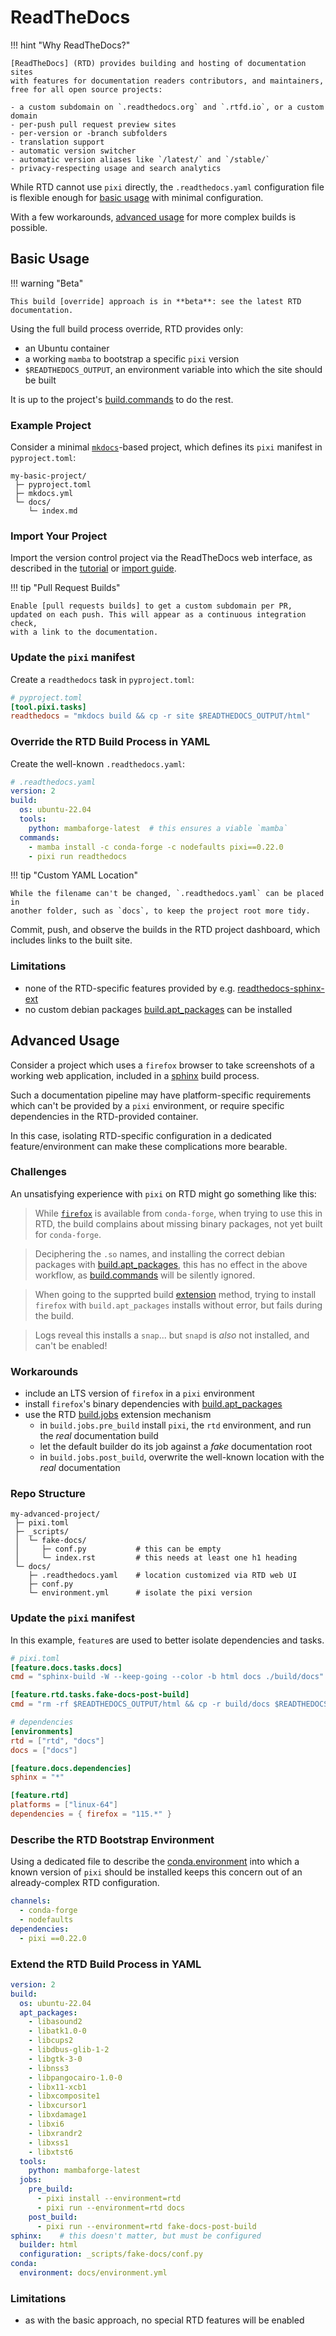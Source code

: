 # ReadTheDocs

!!! hint "Why ReadTheDocs?"

    [ReadTheDocs] (RTD) provides building and hosting of documentation sites
    with features for documentation readers contributors, and maintainers,
    free for all open source projects:

    - a custom subdomain on `.readthedocs.org` and `.rtfd.io`, or a custom domain
    - per-push pull request preview sites
    - per-version or -branch subfolders
    - translation support
    - automatic version switcher
    - automatic version aliases like `/latest/` and `/stable/`
    - privacy-respecting usage and search analytics

[ReadTheDocs]: https://readthdocs.com

While RTD cannot use `pixi` directly, the `.readthedocs.yaml`
configuration file is flexible enough for [basic usage](#basic-usage) with
minimal configuration.

With a few workarounds, [advanced usage](#advanced-usage) for
more complex builds is possible.

## Basic Usage

!!! warning "Beta"

    This build [override] approach is in **beta**: see the latest RTD documentation.

Using the full build process override, RTD provides only:

- an Ubuntu container
- a working `mamba` to bootstrap a specific `pixi` version
- `$READTHEDOCS_OUTPUT`, an environment variable into which the site should be built

It is up to the project's [build.commands] to do the rest.

[build.commands]: https://docs.readthedocs.io/en/stable/config-file/v2.html#build-commands


### Example Project

Consider a minimal [`mkdocs`][mkdocs]-based project, which defines its `pixi`
manifest in `pyproject.toml`:

```
my-basic-project/
 ├─ pyproject.toml
 ├─ mkdocs.yml
 └─ docs/
    └─ index.md
```

### Import Your Project

Import the version control project via the ReadTheDocs web interface, as
described in the [tutorial] or [import guide].

!!! tip "Pull Request Builds"

    Enable [pull requests builds] to get a custom subdomain per PR,
    updated on each push. This will appear as a continuous integration check,
    with a link to the documentation.

[pull requests builds]: https://docs.readthedocs.io/en/stable/guides/pull-requests.html
[tutorial]: https://docs.readthedocs.io/en/stable/tutorial/index.html#getting-started
[import guide]: https://docs.readthedocs.io/en/stable/intro/import-guide.html
[override]: https://docs.readthedocs.io/en/stable/build-customization.html#override-the-build-process
[mkdocs]: https://www.mkdocs.org
[sphinx]: https://www.sphinx-doc.org

### Update the `pixi` manifest

Create a `readthedocs` task in `pyproject.toml`:

```toml
# pyproject.toml
[tool.pixi.tasks]
readthedocs = "mkdocs build && cp -r site $READTHEDOCS_OUTPUT/html"
```

### Override the RTD Build Process in YAML

Create the well-known `.readthedocs.yaml`:

```yaml
# .readthedocs.yaml
version: 2
build:
  os: ubuntu-22.04
  tools:
    python: mambaforge-latest  # this ensures a viable `mamba`
  commands:
    - mamba install -c conda-forge -c nodefaults pixi==0.22.0
    - pixi run readthedocs
```

!!! tip "Custom YAML Location"

    While the filename can't be changed, `.readthedocs.yaml` can be placed in
    another folder, such as `docs`, to keep the project root more tidy.

Commit, push, and observe the builds in the RTD project dashboard, which
includes links to the built site.

### Limitations

- none of the RTD-specific features provided by e.g. [readthedocs-sphinx-ext]
- no custom debian packages [build.apt_packages] can be installed

[readthedocs-sphinx-ext]: https://github.com/readthedocs/readthedocs-sphinx-ext
[build.apt_packages]: https://docs.readthedocs.io/en/stable/config-file/v2.html#build-apt-packages

## Advanced Usage

Consider a project which uses a `firefox` browser to take screenshots of a working
web application, included in a [sphinx] build process.

Such a documentation pipeline may have platform-specific requirements which
can't be provided by a `pixi` environment, or require specific dependencies in the
RTD-provided container.

In this case, isolating RTD-specific configuration in a dedicated feature/environment
can make these complications more bearable.

### Challenges

An unsatisfying experience with `pixi` on RTD might go something like this:

> While [`firefox`][firefox-feedstock] is available from `conda-forge`, when trying to
> use this in RTD, the build complains about missing binary packages, not yet built
> for `conda-forge`.

> Deciphering the `.so` names, and installing the correct debian
> packages with [build.apt_packages], this has no effect in the above workflow,
> as [build.commands] will be silently ignored.

> When going to the supprted build [extension] method, trying to install `firefox`
> with `build.apt_packages` installs without error, but fails during the build.

> Logs reveal this installs a `snap`... but `snapd` is _also_ not installed, and
> can't be enabled!

### Workarounds

- include an LTS version of `firefox` in a `pixi` environment
- install `firefox`'s binary dependencies with [build.apt_packages]
- use the RTD [build.jobs] extension mechanism
  - in `build.jobs.pre_build` install `pixi`, the `rtd` environment, and run the
    _real_ documentation build
  - let the default builder do its job against a _fake_ documentation root
  - in `build.jobs.post_build`, overwrite the well-known location with the _real_
    documentation

[build.jobs]: https://docs.readthedocs.io/en/stable/config-file/v2.html#build-jobs

### Repo Structure

```
my-advanced-project/
 ├─ pixi.toml
 ├─ _scripts/
 │  └─ fake-docs/
 │     ├─ conf.py           # this can be empty
 │     └─ index.rst         # this needs at least one h1 heading
 └─ docs/
    ├─ .readthedocs.yaml    # location customized via RTD web UI
    ├─ conf.py
    └─ environment.yml      # isolate the pixi version
```

[firefox-feedstock]: https://github.com/conda-forge/firefox-feedstock
[extension]: https://docs.readthedocs.io/en/stable/build-customization.html#extend-the-build-process

### Update the `pixi` manifest

In this example, `feature`s are used to better isolate dependencies and tasks.

```toml
# pixi.toml
[feature.docs.tasks.docs]
cmd = "sphinx-build -W --keep-going --color -b html docs ./build/docs"

[feature.rtd.tasks.fake-docs-post-build]
cmd = "rm -rf $READTHEDOCS_OUTPUT/html && cp -r build/docs $READTHEDOCS_OUTPUT/html"

# dependencies
[environments]
rtd = ["rtd", "docs"]
docs = ["docs"]

[feature.docs.dependencies]
sphinx = "*"

[feature.rtd]
platforms = ["linux-64"]
dependencies = { firefox = "115.*" }
```

### Describe the RTD Bootstrap Environment

Using a dedicated file to describe the [conda.environment] into which a known
version of `pixi` should be installed keeps this concern out of an already-complex
RTD configuration.

[conda.environment]: https://docs.readthedocs.io/en/stable/config-file/v2.html#conda-environment

```yaml
channels:
  - conda-forge
  - nodefaults
dependencies:
  - pixi ==0.22.0
```

### Extend the RTD Build Process in YAML

```yaml
version: 2
build:
  os: ubuntu-22.04
  apt_packages:
    - libasound2
    - libatk1.0-0
    - libcups2
    - libdbus-glib-1-2
    - libgtk-3-0
    - libnss3
    - libpangocairo-1.0-0
    - libx11-xcb1
    - libxcomposite1
    - libxcursor1
    - libxdamage1
    - libxi6
    - libxrandr2
    - libxss1
    - libxtst6
  tools:
    python: mambaforge-latest
  jobs:
    pre_build:
      - pixi install --environment=rtd
      - pixi run --environment=rtd docs
    post_build:
      - pixi run --environment=rtd fake-docs-post-build
sphinx:    # this doesn't matter, but must be configured
  builder: html
  configuration: _scripts/fake-docs/conf.py
conda:
  environment: docs/environment.yml
```

### Limitations

- as with the basic approach, no special RTD features will be enabled
